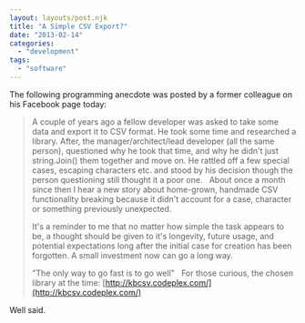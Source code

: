 ```yaml
---
layout: layouts/post.njk
title: "A Simple CSV Export?"
date: "2013-02-14"
categories: 
  - "development"
tags: 
  - "software"
---
```


The following programming anecdote was posted by a former colleague on his Facebook page today:

> A couple of years ago a fellow developer was asked to take some data and export it to CSV format. He took some time and researched a library. After, the manager/architect/lead developer (all the same person), questioned why he took that time, and why he didn't just string.Join() them together and move on. He rattled off a few special cases, escaping characters etc. and stood by his decision though the person questioning still thought it a poor one.   About once a month since then I hear a new story about home-grown, handmade CSV functionality breaking because it didn't account for a case, character or something previously unexpected.
> 
> It's a reminder to me that no matter how simple the task appears to be, a thought should be given to it's longevity, future usage, and potential expectations long after the initial case for creation has been forgotten. A small investment now can go a long way.
> 
> "The only way to go fast is to go well"   For those curious, the chosen library at the time: [http://kbcsv.codeplex.com/](http://kbcsv.codeplex.com/)

Well said.
